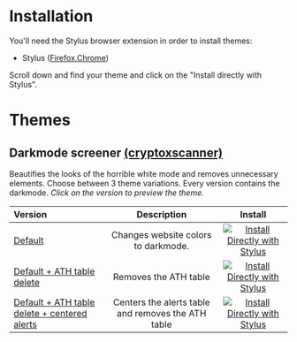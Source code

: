 # Installation

You'll need the Stylus browser extension in order to install themes:
* Stylus ([Firefox](https://addons.mozilla.org/en-US/firefox/addon/styl-us/?utm_source=addons.mozilla.org&utm_medium=referral&utm_content=search),[Chrome](https://chrome.google.com/webstore/detail/stylus/clngdbkpkpeebahjckkjfobafhncgmne))

Scroll down and find your theme and click on the "Install directly with Stylus".


# Themes

## Darkmode screener [(cryptoxscanner)](https://new.cryptoxscanner.com/binance/monitor)
Beautifies the looks of the horrible white mode and removes unnecessary elements. Choose between 3 theme variations. Every version contains the darkmode.
_Click on the version to preview the theme._

Version | Description | Install
| :--- | :---: | :---:
[Default](https://imgur.com/a/aIod5NB)  | Changes website colors to darkmode. | [![Install Directly with Stylus](https://img.shields.io/badge/Install%20directly%20with-Stylus-238b8b.svg)](https://raw.githubusercontent.com/MDBossss/css-themes/main/dark-screener/dark-screener.user.css)
[Default + ATH table delete](https://imgur.com/a/7NBC33g)  | Removes the ATH table | [![Install Directly with Stylus](https://img.shields.io/badge/Install%20directly%20with-Stylus-238b8b.svg)](https://raw.githubusercontent.com/MDBossss/css-themes/main/dark-screener/dark-screener-noath.user.css)
[Default + ATH table delete + centered alerts](https://imgur.com/a/w3k1A7p)  | Centers the alerts table and removes the ATH table | [![Install Directly with Stylus](https://img.shields.io/badge/Install%20directly%20with-Stylus-238b8b.svg)](https://raw.githubusercontent.com/MDBossss/css-themes/main/dark-screener/dark-screener-noath-centered.user.css)
